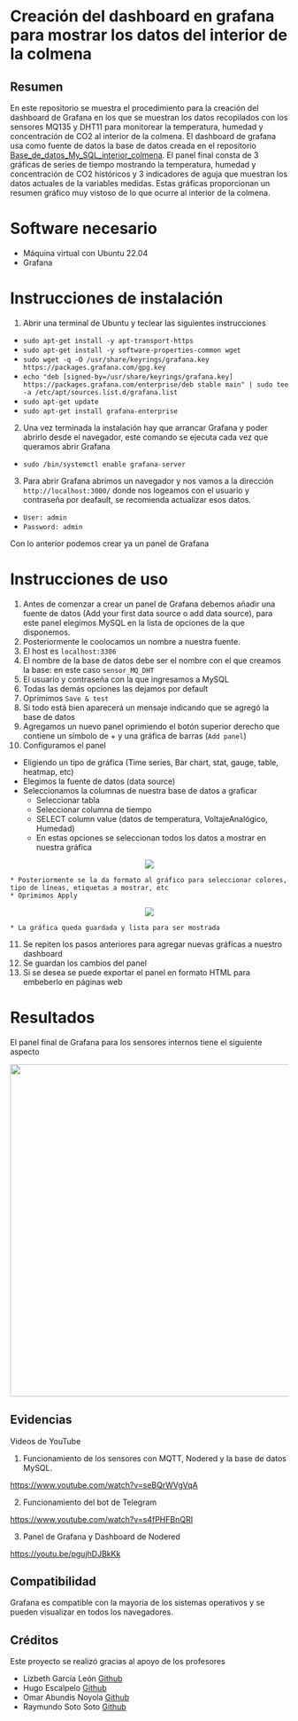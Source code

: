 # Creación del dashboard en grafana para mostrar los datos del interior de la colmena

## Resumen

En este repositorio se muestra el procedimiento para la creación del dashboard de Grafana en los que se muestran los datos recopilados con los sensores MQ135 y DHT11 para monitorear la temperatura, humedad y concentración de CO2 al interior de la colmena. El dashboard de grafana usa como fuente de datos la base de datos creada en el repositorio [Base_de_datos_My_SQL_interior_colmena](https://github.com/OmarAbundis/Habeetat-Colmena-saludable/tree/main/Control_Sensores_Temp_Hum_CO2_Interior/Base_de_datos_My_SQL_interior_colmena). El panel final consta de 3 gráficas de series de tiempo mostrando la temperatura, humedad y concentración de CO2 históricos y 3 indicadores de aguja que muestran los datos actuales de la variables medidas. Estas gráficas proporcionan un resumen gráfico muy vistoso de lo que ocurre al interior de la colmena.  

# Software necesario

* Máquina virtual con Ubuntu 22.04
* Grafana

# Instrucciones de instalación

1. Abrir una terminal de Ubuntu y teclear las siguientes instrucciones

+ `sudo apt-get install -y apt-transport-https` 
+ `sudo apt-get install -y software-properties-common wget`
+ `sudo wget -q -O /usr/share/keyrings/grafana.key https://packages.grafana.com/gpg.key`
+ `echo "deb [signed-by=/usr/share/keyrings/grafana.key] https://packages.grafana.com/enterprise/deb stable main" | sudo tee -a /etc/apt/sources.list.d/grafana.list`
+ `sudo apt-get update`
+ `sudo apt-get install grafana-enterprise`

2. Una vez terminada la instalación hay que arrancar Grafana y poder abrirlo desde el navegador, este comando se ejecuta cada vez que queramos abrir Grafana

* `sudo /bin/systemctl enable grafana-server`

3. Para abrir Grafana abrimos un navegador y nos vamos a la dirección `http://localhost:3000/` donde nos logeamos con el usuario y contraseña por deafault, se recomienda actualizar esos datos.

- `User: admin`
- `Password: admin`

Con lo anterior podemos crear ya un panel de Grafana

# Instrucciones de uso

1. Antes de comenzar a crear un panel de Grafana debemos añadir una fuente de datos (Add your first data source o add data source), para este panel elegimos MySQL en la lista de opciones de la que disponemos. 
2. Posteriormente le coolocamos un nombre a nuestra fuente.
3. El host es `localhost:3306`
4. El nombre de la base de datos debe ser el nombre con el que creamos la base: en este caso `sensor_MQ_DHT`
5. El usuario y contraseña con la que ingresamos a MySQL
6. Todas las demás opciones las dejamos por default
7. Oprimimos `Save & test`
8. Si todo está bien aparecerá un mensaje indicando que se agregó la base de datos
9. Agregamos un nuevo panel oprimiendo el botón superior derecho que contiene un símbolo de + y una gráfica de barras (`Add panel`)
10. Configuramos el panel
  * Eligiendo un tipo de gráfica (Time series, Bar chart, stat, gauge, table, heatmap, etc)
  * Elegimos la fuente de datos (data source)
  * Seleccionamos la columnas de nuestra base de datos a graficar
    * Seleccionar tabla
    * Seleccionar columna de tiempo  
    * SELECT column value (datos de temperatura, VoltajeAnalógico, Humedad)
    * En estas opciones se seleccionan todos los datos a mostrar en nuestra gráfica

<p align="center">
<img src="https://github.com/OmarAbundis/Habeetat-Colmena-saludable/blob/main/Control_Sensores_Temp_Hum_CO2_Interior/imagenes_interior/Raymundo_dashborad_query_graf_24.jpg" />
</p>

    * Posteriormente se la da formato al gráfico para seleccionar colores, tipo de líneas, etiquetas a mostrar, etc
    * Oprimimos Apply
    
 <p align="center">
<img src="https://github.com/OmarAbundis/Habeetat-Colmena-saludable/blob/main/Control_Sensores_Temp_Hum_CO2_Interior/imagenes_interior/raymundo_grafana_25.jpg" />
</p>
    
    * La gráfica queda guardada y lista para ser mostrada
11. Se repiten los pasos anteriores para agregar nuevas gráficas a nuestro dashboard
12. Se guardan los cambios del panel 
13. Si se desea se puede exportar el panel en formato HTML para embeberlo en páginas web 

# Resultados

El panel final de Grafana para los sensores internos tiene el siguiente aspecto
<p align="center">
<img src="https://github.com/OmarAbundis/Habeetat-Colmena-saludable/blob/main/Control_Sensores_Temp_Hum_CO2_Interior/imagenes_interior/raymundo_panel_grafana_resultados_18.jpg" width="1000" height="600" />
</p>

## Evidencias

Videos de YouTube

1. Funcionamiento de los sensores con MQTT, Nodered y la base de datos MySQL.

https://www.youtube.com/watch?v=seBQrWVgVqA

2. Funcionamiento del bot de Telegram

https://www.youtube.com/watch?v=s4fPHFBnQRI 

3. Panel de Grafana y Dashboard de Nodered

https://youtu.be/pgujhDJBkKk

## Compatibilidad

Grafana es compatible con la mayoría de los sistemas operativos y se pueden visualizar en todos los navegadores. 

## Créditos

Este proyecto se realizó gracias al apoyo de los profesores


- Lizbeth García León [Github](https://github.com/lizgarcialeon)
- Hugo Escalpelo [Github](https://github.com/hugoescalpelo/detector-sintomas-covid)
- Omar Abundis Noyola [Github](https://github.com/OmarAbundis)
- Raymundo Soto Soto [Github](https://github.com/raymundosoto)

